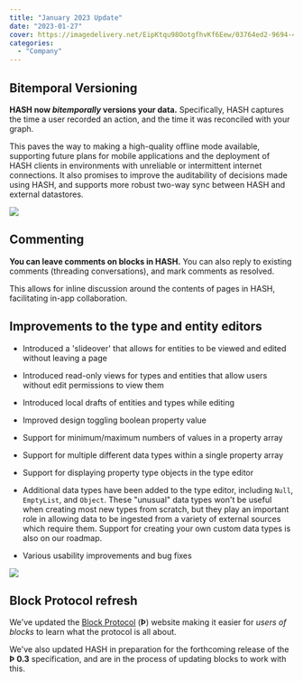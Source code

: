 ```yaml
---
title: "January 2023 Update"
date: "2023-01-27"
cover: https://imagedelivery.net/EipKtqu98OotgfhvKf6Eew/03764ed2-9694-4f73-8d14-7f8725c9c000/public
categories: 
  - "Company"
---
```


## Bitemporal Versioning

**HASH now _bitemporally_ versions your data.** Specifically, HASH captures the time a user recorded an action, and the time it was reconciled with your graph.

This paves the way to making a high-quality offline mode available, supporting future plans for mobile applications and the deployment of HASH clients in environments with unreliable or intermittent internet connections. It also promises to improve the auditability of decisions made using HASH, and supports more robust two-way sync between HASH and external datastores.

![](https://imagedelivery.net/EipKtqu98OotgfhvKf6Eew/084566d5-e8e1-4c8d-36b4-20b26303f000/public)

## Commenting

**You can leave comments on blocks in HASH.** You can also reply to existing comments (threading conversations), and mark comments as resolved.

This allows for inline discussion around the contents of pages in HASH, facilitating in-app collaboration.

## Improvements to the type and entity editors

- Introduced a 'slideover' that allows for entities to be viewed and edited without leaving a page

- Introduced read-only views for types and entities that allow users without edit permissions to view them

- Introduced local drafts of entities and types while editing

- Improved design toggling boolean property value

- Support for minimum/maximum numbers of values in a property array

- Support for multiple different data types within a single property array

- Support for displaying property type objects in the type editor

- Additional data types have been added to the type editor, including `Null`, `EmptyList`, and `Object`. These "unusual" data types won't be useful when creating most new types from scratch, but they play an important role in allowing data to be ingested from a variety of external sources which require them. Support for creating your own custom data types is also on our roadmap.

- Various usability improvements and bug fixes

![](https://imagedelivery.net/EipKtqu98OotgfhvKf6Eew/257959f4-99ce-4d2a-0660-6462c3c0e300/public)

## Block Protocol refresh

We've updated the [Block Protocol](https://blockprotocol.org/) (**Þ**) website making it easier for _users of blocks_ to learn what the protocol is all about.

We've also updated HASH in preparation for the forthcoming release of the **Þ 0.3** specification, and are in the process of updating blocks to work with this.
